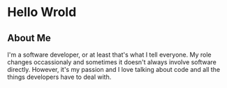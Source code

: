 Hello Wrold
===========

About Me
-----------
I'm a software developer, or at least that's what I tell everyone. My role changes occassionaly and sometimes it doesn't always involve software directly. However, it's my passion and I love talking about code and all the things developers have to deal with.